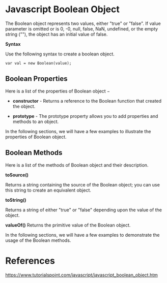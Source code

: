 # Javascript Boolean Object

The Boolean object represents two values, either "true" or "false". If value parameter is omitted or is 0, -0, null, false, NaN, undefined, or the empty string (""), the object has an initial value of false.

**Syntax**

Use the following syntax to create a boolean object.
```
var val = new Boolean(value);
```

## Boolean Properties
Here is a list of the properties of Boolean object −

- **constructor** -  Returns a reference to the Boolean function that created the object.

- **prototype** - The prototype property allows you to add properties and methods to an object.

In the following sections, we will have a few examples to illustrate the properties of Boolean object.

## Boolean Methods
Here is a list of the methods of Boolean object and their description.


**toSource()**

Returns a string containing the source of the Boolean object; you can use this string to create an equivalent object.

**toString()**

Returns a string of either "true" or "false" depending upon the value of the object.

**valueOf()**
Returns the primitive value of the Boolean object.

In the following sections, we will have a few examples to demonstrate the usage of the Boolean methods.

# References
https://www.tutorialspoint.com/javascript/javascript_boolean_object.htm
